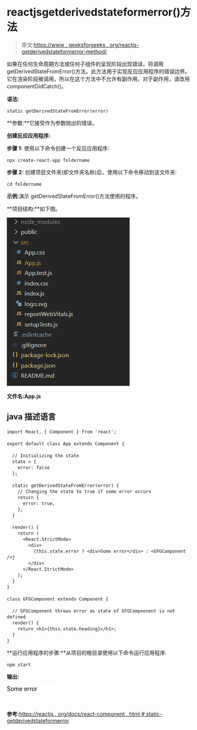 # reactjsgetderivedstateformerror()方法

> 原文:[https://www . geeksforgeeks . org/reactjs-getderivedstateformerror-method/](https://www.geeksforgeeks.org/reactjs-getderivedstatefromerror-method/)

如果在任何生命周期方法或任何子组件的呈现阶段出现错误，将调用 getDerivedStateFromError()方法。此方法用于实现反应应用程序的错误边界。它在渲染阶段被调用，所以在这个方法中不允许有副作用。对于副作用，请改用 componentDidCatch()。

**语法:**

```
static getDerivedStateFromError(error)
```

**参数:**它接受作为参数抛出的错误。

**创建反应应用程序:**

**步骤 1:** 使用以下命令创建一个反应应用程序:

```
npx create-react-app foldername
```

**步骤 2:** 创建项目文件夹(即文件夹名称)后，使用以下命令移动到该文件夹:

```
cd foldername
```

**示例**:演示 getDerivedStateFromError()方法使用的程序。

**项目结构:**如下图。

![](img/f04ae0d8b722a9fff0bd9bd138b29c23.png)

**文件名:App.js**

## java 描述语言

```
import React, { Component } from 'react';

export default class App extends Component {

  // Initializing the state
  state = {
    error: false
  };

  static getDerivedStateFromError(error) {
    // Changing the state to true if some error occurs
    return {
      error: true,
    };
  }

  render() {
    return (
      <React.StrictMode>
        <div>
          {this.state.error ? <div>Some error</div> : <GFGComponent />}
        </div>
      </React.StrictMode>
    );
  }
}

class GFGComponent extends Component {

  // GFGComponent throws error as state of GFGCompnonent is not defined
  render() {
    return <h1>{this.state.heading}</h1>;
  }
}
```

**运行应用程序的步骤:**从项目的根目录使用以下命令运行应用程序:

```
npm start
```

**输出:**

![](img/cadf225322e9712950f999af0a6f662e.png)

**参考:**[https://reactjs . org/docs/react-component . html # static-getderivedstateformerror](https://reactjs.org/docs/react-component.html#static-getderivedstatefromerror)